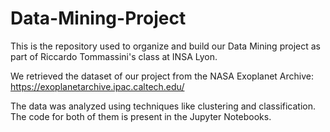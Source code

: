 # Data-Mining-Project

This is the repository used to organize and build our Data Mining project as part of Riccardo Tommassini's class at INSA Lyon.

We retrieved the dataset of our project from the NASA Exoplanet Archive: https://exoplanetarchive.ipac.caltech.edu/

The data was analyzed using techniques like clustering and classification. The code for both of them is present in the Jupyter Notebooks.
